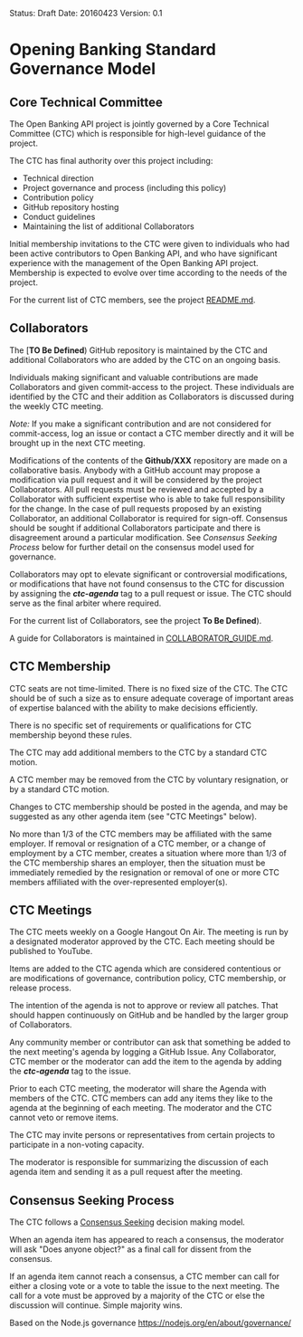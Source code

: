 Status: Draft
Date: 20160423
Version: 0.1
# Opening Banking Standard Governance Model

## Core Technical Committee

The Open Banking API project is jointly governed by a Core Technical Committee (CTC) which is responsible for high-level guidance of the project.

The CTC has final authority over this project including:

* Technical direction
* Project governance and process (including this policy)
* Contribution policy
* GitHub repository hosting
* Conduct guidelines
* Maintaining the list of additional Collaborators

Initial membership invitations to the CTC were given to individuals who had been active contributors to Open Banking API, and who have significant experience with the management of the Open Banking API project. Membership is expected to evolve over time according to the needs of the project.

For the current list of CTC members, see the project
[README.md](./README.md#current-project-team-members).

## Collaborators

The [**TO Be Defined**) GitHub repository is maintained by the CTC and additional Collaborators who are added by the CTC on an ongoing basis.

Individuals making significant and valuable contributions are made Collaborators and given commit-access to the project. These individuals are identified by the CTC and their addition as Collaborators is discussed during the weekly CTC meeting.

_Note:_ If you make a significant contribution and are not considered for commit-access, log an issue or contact a CTC member directly and it will be brought up in the next CTC meeting.

Modifications of the contents of the **Github/XXX** repository are made on a collaborative basis. Anybody with a GitHub account may propose a modification via pull request and it will be considered by the project Collaborators. All pull requests must be reviewed and accepted by a Collaborator with sufficient expertise who is able to take full responsibility for the change. In the case of pull requests proposed by an existing Collaborator, an additional Collaborator is required for sign-off. Consensus should be sought if additional Collaborators participate and there is disagreement around a particular modification. See _Consensus Seeking Process_ below for further detail on the consensus model used for governance.

Collaborators may opt to elevate significant or controversial modifications, or modifications that have not found consensus to the CTC for discussion by assigning the ***ctc-agenda*** tag to a pull request or issue. The CTC should serve as the final arbiter where required.

For the current list of Collaborators, see the project
**To Be Defined**).

A guide for Collaborators is maintained in
[COLLABORATOR_GUIDE.md](./COLLABORATOR_GUIDE.md).

## CTC Membership

CTC seats are not time-limited. There is no fixed size of the CTC. The CTC should be of such a size as to ensure adequate coverage of important areas of expertise balanced with the ability to make decisions efficiently.

There is no specific set of requirements or qualifications for CTC membership beyond these rules.

The CTC may add additional members to the CTC by a standard CTC motion.

A CTC member may be removed from the CTC by voluntary resignation, or by a standard CTC motion.

Changes to CTC membership should be posted in the agenda, and may be suggested as any other agenda item (see "CTC Meetings" below).

No more than 1/3 of the CTC members may be affiliated with the same employer.  If removal or resignation of a CTC member, or a change of employment by a CTC member, creates a situation where more than 1/3 of the CTC membership shares an employer, then the situation must be immediately remedied by the resignation or removal of one or more CTC members affiliated with the over-represented employer(s).

## CTC Meetings

The CTC meets weekly on a Google Hangout On Air. The meeting is run by a designated moderator approved by the CTC. Each meeting should be published to YouTube.

Items are added to the CTC agenda which are considered contentious or are modifications of governance, contribution policy, CTC membership, or release process.

The intention of the agenda is not to approve or review all patches.
That should happen continuously on GitHub and be handled by the larger group of Collaborators.

Any community member or contributor can ask that something be added to the next meeting's agenda by logging a GitHub Issue. Any Collaborator, CTC member or the moderator can add the item to the agenda by adding the ***ctc-agenda*** tag to the issue.

Prior to each CTC meeting, the moderator will share the Agenda with members of the CTC. CTC members can add any items they like to the agenda at the beginning of each meeting. The moderator and the CTC cannot veto or remove items.

The CTC may invite persons or representatives from certain projects to participate in a non-voting capacity.

The moderator is responsible for summarizing the discussion of each agenda item and sending it as a pull request after the meeting.

## Consensus Seeking Process

The CTC follows a
[Consensus Seeking](http://en.wikipedia.org/wiki/Consensus-seeking_decision-making) decision making model.

When an agenda item has appeared to reach a consensus, the moderator will ask "Does anyone object?" as a final call for dissent from the consensus.

If an agenda item cannot reach a consensus, a CTC member can call for either a closing vote or a vote to table the issue to the next meeting. The call for a vote must be approved by a majority of the CTC or else the discussion will continue. Simple majority wins.

Based on the Node.js governance https://nodejs.org/en/about/governance/
